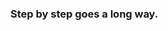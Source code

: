 ### Step by step goes a long way.

<!--
**kimlia545/kimlia545** is a ✨ _special_ ✨ repository because its `README.md` (this file) appears on your GitHub profile.

# Hi, I’m Lia
I am a Artificial Intelligence developer and data scientist 

## Experiences 
- Java Developer Training Course 6months
- AI Developer Training Course 6months

## Skills
- Machine Learning and Deep Learning(Tensor Flow, Keras, Pytorch)
- Data Analysis and Visualization (Python, R, Web Crawling)
- Back-end (Spring Framework)
- Front-end technologies such as Html, CSS, Java Script, etc

- 💬 How to reach me: kimlia545@gmail.com
